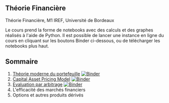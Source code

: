 ## Théorie Financière

Théorie Financière, M1 IREF, Université de Bordeaux

Le cours prend la forme de notebooks avec des calculs et des graphes réalisés à l'aide de Python. Il est possible de lancer une instance en ligne du cours en cliquant sur les boutons Binder ci-dessous, ou de télécharger les notebooks plus haut. 

## Sommaire

1. [Théorie moderne du portefeuille](http://nicolasmauhe.com/theorie_financiere/partie_1.html) [![Binder](https://mybinder.org/badge.svg)](https://mybinder.org/v2/gh/nicolasmauhe/theorie_financiere/master?filepath=Partie_1.ipynb)
2. [Capital Asset Pricing Model](http://nicolasmauhe.com/theorie_financiere/partie_2.html) [![Binder](https://mybinder.org/badge.svg)](https://mybinder.org/v2/gh/nicolasmauhe/theorie_financiere/master?filepath=Partie_2.ipynb)
3. [Evaluation par arbitrage](http://nicolasmauhe.com/theorie_financiere/partie_3.html) [![Binder](https://mybinder.org/badge.svg)](https://mybinder.org/v2/gh/nicolasmauhe/theorie_financiere/master?filepath=Partie_3.ipynb)
4. L'efficacité des marchés financiers
5. Options et autres produits dérivés